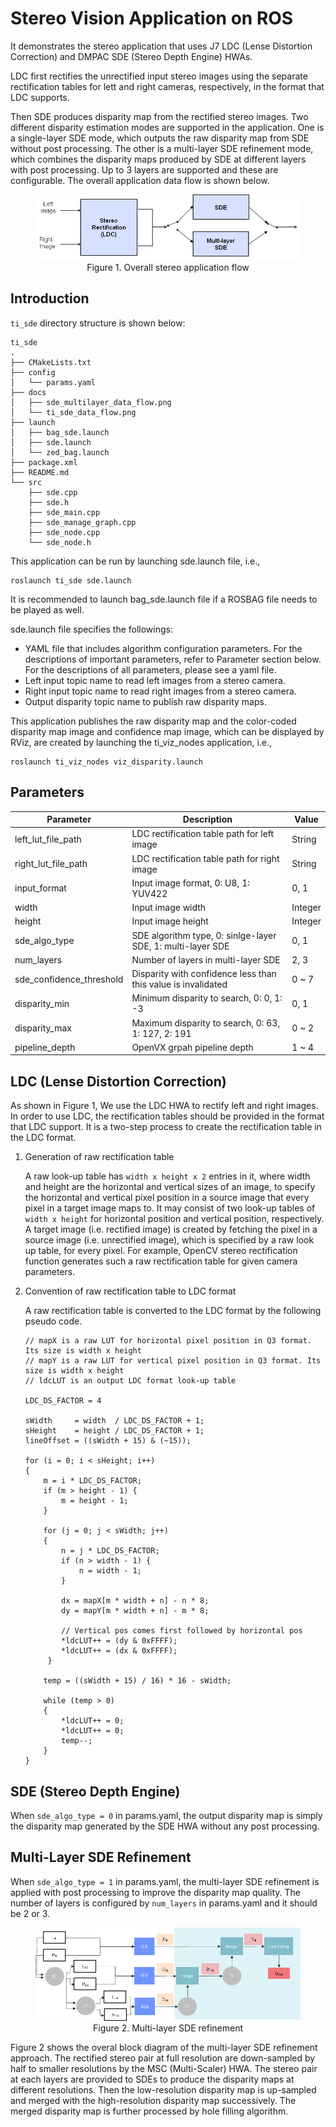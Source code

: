 Stereo Vision Application on ROS
================================

It demonstrates the stereo application that uses J7 LDC (Lense Distortion Correction) and DMPAC SDE (Stereo Depth Engine) HWAs. 

LDC first rectifies the unrectified input stereo images using the separate rectification tables for lett and right cameras, respectively, in the format that LDC supports.

Then SDE produces disparity map from the rectified stereo images. Two different disparity estimation modes are supported in the application. One is a single-layer SDE mode, which outputs the raw disparity map from SDE without post processing. The other is a multi-layer SDE refinement mode, which combines the disparity maps produced by SDE at different layers with post processing. Up to 3 layers are supported and these are configurable.  The overall application data flow is shown below.

<figure class="image">
  <center><img src="./docs/ti_sde_data_flow.png"></center>
  <figcaption> <center>Figure 1. Overall stereo application flow </center></figcaption>
</figure>

## Introduction

`ti_sde` directory structure is shown below:
```
ti_sde
.
├── CMakeLists.txt
├── config
│   └── params.yaml
├── docs
│   ├── sde_multilayer_data_flow.png
│   └── ti_sde_data_flow.png
├── launch
│   ├── bag_sde.launch
│   ├── sde.launch
│   └── zed_bag.launch
├── package.xml
├── README.md
└── src
    ├── sde.cpp
    ├── sde.h
    ├── sde_main.cpp
    ├── sde_manage_graph.cpp
    ├── sde_node.cpp
    └── sde_node.h
```

This application can be run by launching sde.launch file, i.e.,
```
roslaunch ti_sde sde.launch
```
It is recommended to launch bag_sde.launch file if a ROSBAG file needs to be played as well.

sde.launch file specifies the followings:
* YAML file that includes algorithm configuration parameters. For the descriptions of important parameters, refer to Parameter section below. For the descriptions of all parameters, please see a yaml file.
* Left input topic name to read left images from a stereo camera.
* Right input topic name to read right images from a stereo camera.
* Output disparity topic name to publish raw disparity maps.

This application publishes the raw disparity map and the color-coded disparity map image and confidence map image, which can be displayed by RViz, are created by launching the ti_viz_nodes application, i.e.,
```
roslaunch ti_viz_nodes viz_disparity.launch
```

## Parameters

 Parameter                | Description                                                                  | Value
--------------------------|------------------------------------------------------------------------------|----------
 left_lut_file_path       | LDC rectification table path for left image                                  | String
 right_lut_file_path      | LDC rectification table path for right image                                 | String
 input_format             | Input image format, 0: U8, 1: YUV422                                         | 0, 1
 width                    | Input image width                                                            | Integer
 height                   | Input image height                                                           | Integer
 sde_algo_type            | SDE algorithm type, 0: sinlge-layer SDE, 1: multi-layer SDE                  | 0, 1
 num_layers               | Number of layers in multi-layer SDE                                          | 2, 3
 sde_confidence_threshold | Disparity with confidence less than this value is invalidated                | 0 ~ 7
 disparity_min            | Minimum disparity to search, 0: 0, 1: -3                                     | 0, 1
 disparity_max            | Maximum disparity to search, 0: 63, 1: 127, 2: 191                           | 0 ~ 2
 pipeline_depth           | OpenVX grpah pipeline depth                                                  | 1 ~ 4

## LDC (Lense Distortion Correction)

As shown in Figure 1, We use the LDC HWA to rectify left and right images. In order to use LDC, the rectification tables should be provided in the format that LDC support. It is a two-step process to create the rectification table in the LDC format.

1. Generation of raw rectification table

    A raw look-up table has `width x height x 2` entries in it, where width and height are the horizontal and vertical sizes of an image, to specify the horizontal and vertical pixel position in a source image that every pixel in a target image maps to. It may consist of two look-up tables of `width x height` for horizontal position and vertical position, respectively. A target image (i.e. rectified image) is created by fetching the pixel in a source image (i.e. unrectified image), which is specified by a raw look up table, for every pixel. For example, OpenCV stereo rectification function generates such a raw rectification table for given camera parameters.

2. Convention of raw rectification table to LDC format

    A raw rectification table is converted to the LDC format by the following pseudo code.

    ```
    // mapX is a raw LUT for horizontal pixel position in Q3 format. Its size is width x height
    // mapY is a raw LUT for vertical pixel position in Q3 format. Its size is width x height
    // ldcLUT is an output LDC format look-up table

    LDC_DS_FACTOR = 4

    sWidth     = width  / LDC_DS_FACTOR + 1;
    sHeight    = height / LDC_DS_FACTOR + 1;
    lineOffset = ((sWidth + 15) & (~15));

    for (i = 0; i < sHeight; i++)
    {
        m = i * LDC_DS_FACTOR;
        if (m > height - 1) {
            m = height - 1;
        }

        for (j = 0; j < sWidth; j++)
        {
            n = j * LDC_DS_FACTOR;
            if (n > width - 1) {
                n = width - 1;
            }

            dx = mapX[m * width + n] - n * 8;
            dy = mapY[m * width + n] - m * 8;

            // Vertical pos comes first followed by horizontal pos
            *ldcLUT++ = (dy & 0xFFFF);
            *ldcLUT++ = (dx & 0xFFFF);
         }

        temp = ((sWidth + 15) / 16) * 16 - sWidth;

        while (temp > 0)
        {
            *ldcLUT++ = 0;
            *ldcLUT++ = 0;
            temp--;
        }
    }
    ```


## SDE (Stereo Depth Engine)

When `sde_algo_type = 0` in params.yaml, the output disparity map is simply the disparity map generated by the SDE HWA without any post processing.

## Multi-Layer SDE Refinement

When `sde_algo_type = 1` in params.yaml, the multi-layer SDE refinement is applied with post processing to improve the disparity map quality. The number of layers is configured by `num_layers` in params.yaml and it should be 2 or 3.

<figure class="image">
  <center><img src="./docs/sde_multilayer_data_flow.png"></center>
  <figcaption> <center>Figure 2. Multi-layer SDE refinement </center></figcaption>
</figure>

Figure 2 shows the overal block diagram of the multi-layer SDE refinement approach. The rectified stereo pair at full resolution are down-sampled by half to smaller resolutions by the MSC (Multi-Scaler) HWA. The stereo pair at each layers are provided to SDEs to produce the disparity maps at different resolutions. Then the low-resolution disparity map is up-sampled and merged with the high-resolution disparity map successively. The merged disparity map is further processed by hole filling algorithm.
